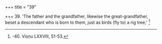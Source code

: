 +++
title = "39"

+++
39. 'The father and the grandfather, likewise the great-grandfather, beset a descendant who is born to them, just as birds (fly to) a rig tree;' [^30] 


[^30]:  -40. Viṣṇu LXXVIII, 51-53.
